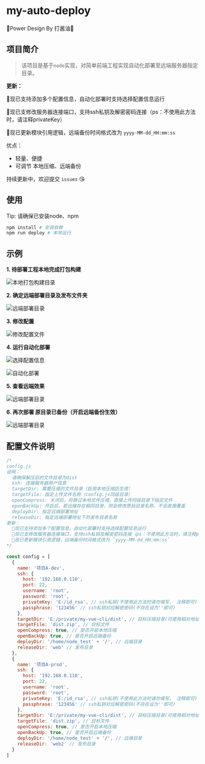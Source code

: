 # my-auto-deploy
🎉Power Design By 打酱油🎉
## 项目简介

> 该项目是基于`node`实现，对简单前端工程实现自动化部署至远端服务器指定目录。

**更新：**

🎉现已支持添加多个配置信息，自动化部署时支持选择配置信息运行

🎉现已支修改服务器连接端口，支持ssh私钥及解密密码连接（ps：不使用此方法时，请注释privateKey）

🎉现已更新模块引用逻辑，远端备份时间格式改为 `yyyy-MM-dd_HH:mm:ss`

优点：
  - 轻量、便捷
  - 可调节 本地压缩、远端备份

持续更新中，欢迎提交 `issues` 😘

## 使用

Tip: 请确保已安装node、npm
```bash
npm install # 安装依赖
npm run deploy # 本地运行
```

## 示例
**1. 待部署工程本地完成打包构建**

![本地打包构建目录](https://user-gold-cdn.xitu.io/2020/1/17/16fb11e0b06c00ab?w=872&h=313&f=png&s=24389)

**2. 确定远端部署目录及发布文件夹**

![远端部署目录](https://user-gold-cdn.xitu.io/2020/1/17/16fb11e0aef7a708?w=696&h=375&f=png&s=36945)

**3. 修改配置**

![修改配置文件](https://user-gold-cdn.xitu.io/2020/1/21/16fc627fd17d7e25?w=1139&h=709&f=png&s=140577)

**4. 运行自动化部署**

![选择配置信息](https://user-gold-cdn.xitu.io/2020/1/17/16fb11e0b6944cc2?w=665&h=221&f=png&s=6125)

![自动化部署](https://user-gold-cdn.xitu.io/2020/1/21/16fc629478b05d45?w=731&h=373&f=png&s=43799)

**5. 查看远端效果**

![远端部署目录](https://user-gold-cdn.xitu.io/2020/1/17/16fb11e0b7849834?w=585&h=383&f=png&s=39814)

**6. 再次部署 原目录已备份（开启远端备份生效）**

![远端部署目录](https://user-gold-cdn.xitu.io/2020/1/21/16fc639e0daeb038?w=1020&h=515&f=png&s=48009)
## 配置文件说明
```js
/*
config.js
说明：
  请确保解压后的文件目录为dist
  ssh: 连接服务器用户信息
  targetDir: 需要压缩的文件目录（启用本地压缩后生效）
  targetFile: 指定上传文件名称（config.js同级目录）
  openCompress: 关闭后，将跳过本地文件压缩，直接上传同级目录下指定文件
  openBackUp: 开启后，若远端存在相同目录，则会修改原始目录名称，不会直接覆盖
  deployDir: 指定远端部署地址
  releaseDir: 指定远端部署地址下的发布目录名称
更新：
  🎉现已支持添加多个配置信息，自动化部署时支持选择配置信息运行
  🎉现已支修改服务器连接端口，支持ssh私钥及解密密码连接（ps：不使用此方法时，请注释privateKey）
  🎉现已更新模块引用逻辑，远端备份时间格式改为 `yyyy-MM-dd_HH:mm:ss`
*/

const config = [
  {
    name: '项目A-dev',
    ssh: {
      host: '192.168.0.110',
      port: 22,
      username: 'root',
      password: 'root',
      privateKey: 'E:/id_rsa', // ssh私钥(不使用此方法时请勿填写， 注释即可)
      passphrase: '123456' // ssh私钥对应解密密码(不存在设为''即可)
    },
    targetDir: 'E:/private/my-vue-cli/dist', // 目标压缩目录(可使用相对地址)
    targetFile: 'dist.zip', // 目标文件
    openCompress: true, // 是否开启本地压缩
    openBackUp: true, // 是否开启远端备份
    deployDir: '/home/node_test' + '/', // 远端目录
    releaseDir: 'web' // 发布目录
  },
  {
    name: '项目A-prod',
    ssh: {
      host: '192.168.0.110',
      port: 22,
      username: 'root',
      password: 'root',
      privateKey: 'E:/id_rsa', // ssh私钥(不使用此方法时请勿填写， 注释即可)
      passphrase: '123456' // ssh私钥对应解密密码(不存在设为''即可)
    },
    targetDir: 'E:/private/my-vue-cli/dist', // 目标压缩目录(可使用相对地址)
    targetFile: 'dist.zip', // 目标文件
    openCompress: true, // 是否开启本地压缩
    openBackUp: true, // 是否开启远端备份
    deployDir: '/home/node_test' + '/', // 远端目录
    releaseDir: 'web2' // 发布目录
  }
]
```
